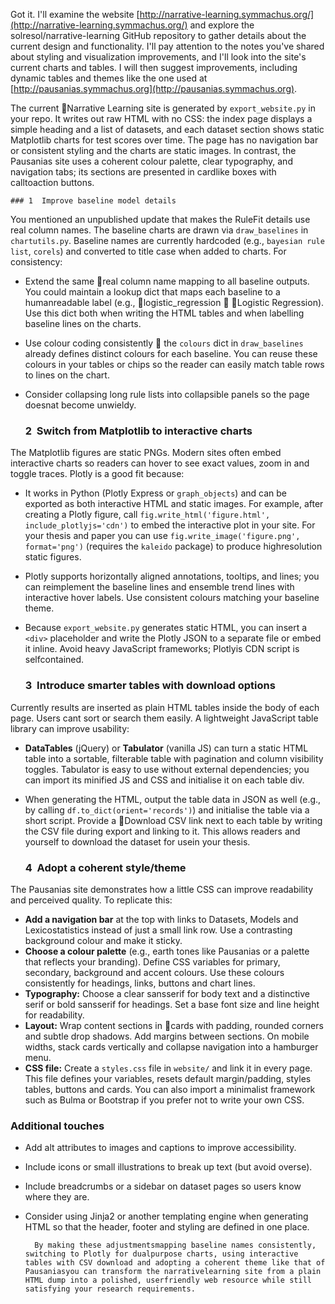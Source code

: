 Got it. I'll examine the website [http://narrative-learning.symmachus.org/](http://narrative-learning.symmachus.org/) and explore the solresol/narrative-learning GitHub repository to gather details about the current design and functionality. I'll pay attention to the notes you've shared about styling and visualization improvements, and I'll look into the site's current charts and tables. I will then suggest improvements, including dynamic tables and themes like the one used at [http://pausanias.symmachus.org](http://pausanias.symmachus.org).


The current Narrative Learning site is generated by `export_website.py` in your repo.  It writes out raw HTML with no CSS: the index page displays a simple heading and a list of datasets, and each dataset section shows static Matplotlib charts for test scores over time.  The page has no navigation bar or consistent styling and the charts are static images.  In contrast, the Pausanias site uses a coherent colour palette, clear typography, and navigation tabs; its sections are presented in cardlike boxes with calltoaction buttons.

	### 1  Improve baseline model details

You mentioned an unpublished update that makes the RuleFit details use real column names.  The baseline charts are drawn via `draw_baselines` in `chartutils.py`.  Baseline names are currently hardcoded (e.g., `bayesian rule list`, `corels`) and converted to title case when added to charts.  For consistency:

* Extend the same real column name mapping to all baseline outputs.  You could maintain a lookup dict that maps each baseline to a humanreadable label (e.g., logistic\_regression  Logistic Regression).  Use this dict both when writing the HTML tables and when labelling baseline lines on the charts.
* Use colour coding consistently  the `colours` dict in `draw_baselines` already defines distinct colours for each baseline.  You can reuse these colours in your tables or chips so the reader can easily match table rows to lines on the chart.
* Consider collapsing long rule lists into collapsible panels so the page doesnat become unwieldy.

	### 2  Switch from Matplotlib to interactive charts

The Matplotlib figures are static PNGs.  Modern sites often embed interactive charts so readers can hover to see exact values, zoom in and toggle traces.  Plotly is a good fit because:

* It works in Python (Plotly Express or `graph_objects`) and can be exported as both interactive HTML and static images.  For example, after creating a Plotly figure, call `fig.write_html('figure.html', include_plotlyjs='cdn')` to embed the interactive plot in your site.  For your thesis and paper you can use `fig.write_image('figure.png', format='png')` (requires the `kaleido` package) to produce highresolution static figures.
* Plotly supports horizontally aligned annotations, tooltips, and lines; you can reimplement the baseline lines and ensemble trend lines with interactive hover labels.  Use consistent colours matching your baseline theme.
* Because `export_website.py` generates static HTML, you can insert a `<div>` placeholder and write the Plotly JSON to a separate file or embed it inline.  Avoid heavy JavaScript frameworks; Plotlyis CDN script is selfcontained.

	### 3  Introduce smarter tables with download options

Currently results are inserted as plain HTML tables inside the body of each page.  Users cant sort or search them easily.  A lightweight JavaScript table library can improve usability:

* **DataTables** (jQuery) or **Tabulator** (vanilla JS) can turn a static HTML table into a sortable, filterable table with pagination and column visibility toggles.  Tabulator is easy to use without external dependencies; you can import its minified JS and CSS and initialise it on each table div.
* When generating the HTML, output the table data in JSON as well (e.g., by calling `df.to_dict(orient='records')`) and initialise the table via a short script.  Provide a Download CSV link next to each table by writing the CSV file during export and linking to it.  This allows readers and yourself to download the dataset for usein your thesis.

	### 4  Adopt a coherent style/theme

The Pausanias site demonstrates how a little CSS can improve readability and perceived quality.  To replicate this:

* **Add a navigation bar** at the top with links to Datasets, Models and Lexicostatistics instead of just a small link row.  Use a contrasting background colour and make it sticky.
* **Choose a colour palette** (e.g., earth tones like Pausanias or a palette that reflects your branding).  Define CSS variables for primary, secondary, background and accent colours.  Use these colours consistently for headings, links, buttons and chart lines.
* **Typography:** Choose a clear sansserif for body text and a distinctive serif or bold sansserif for headings.  Set a base font size and line height for readability.
* **Layout:** Wrap content sections in cards with padding, rounded corners and subtle drop shadows.  Add margins between sections.  On mobile widths, stack cards vertically and collapse navigation into a hamburger menu.
* **CSS file:** Create a `styles.css` file in `website/` and link it in every page.  This file defines your variables, resets default margin/padding, styles tables, buttons and cards.  You can also import a minimalist framework such as Bulma or Bootstrap if you prefer not to write your own CSS.

### Additional touches

* Add alt attributes to images and captions to improve accessibility.
* Include icons or small illustrations to break up text (but avoid overse).
* Include breadcrumbs or a sidebar on dataset pages so users know where they are.
* Consider using Jinja2 or another templating engine when generating HTML so that the header, footer and styling are defined in one place.

		By making these adjustmentsmapping baseline names consistently, switching to Plotly for dualpurpose charts, using interactive tables with CSV download and adopting a coherent theme like that of Pausaniasyou can transform the narrativelearning site from a plain HTML dump into a polished, userfriendly web resource while still satisfying your research requirements.

